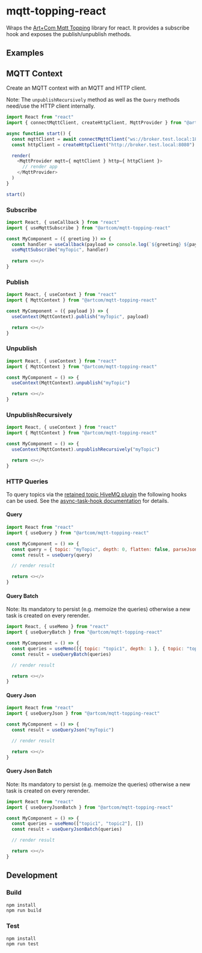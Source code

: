 # mqtt-topping-react

Wraps the [Art+Com Mqtt Topping](https://www.npmjs.com/package/@artcom/mqtt-topping) library for react. It provides a subscribe hook and exposes the publish/unpublish methods.

## Examples

## MQTT Context

Create an MQTT context with an MQTT and HTTP client.

Note: The `unpublishRecursively` method as well as the `Query` methods need/use the HTTP client internally.

```javascript
import React from "react"
import { connectMqttClient, createHttpClient, MqttProvider } from "@artcom/mqtt-topping-react"

async function start() {
  const mqttClient = await connectMqttClient("ws://broker.test.local:1883", "testClientId")
  const httpClient = createHttpClient("http://broker.test.local:8080")

  render(
    <MqttProvider mqtt={ mqttClient } http={ httpClient }>
      // render app
    </MqttProvider>
  )
}

start()
```

### Subscribe

```javascript
import React, { useCallback } from "react"
import { useMqttSubscribe } from "@artcom/mqtt-topping-react"

const MyComponent = ({ greeting }) => {
  const handler = useCallback(payload => console.log(`${greeting} ${payload}`), [greeting])
  useMqttSubscribe("myTopic", handler)
  
  return <></>
}
```

### Publish

```javascript
import React, { useContext } from "react"
import { MqttContext } from "@artcom/mqtt-topping-react"

const MyComponent = ({ payload }) => {
  useContext(MqttContext).publish("myTopic", payload)

  return <></>
}
```

### Unpublish

```javascript
import React, { useContext } from "react"
import { MqttContext } from "@artcom/mqtt-topping-react"

const MyComponent = () => {
  useContext(MqttContext).unpublish("myTopic")

  return <></>
}
```

### UnpublishRecursively

```javascript
import React, { useContext } from "react"
import { MqttContext } from "@artcom/mqtt-topping-react"

const MyComponent = () => {
  useContext(MqttContext).unpublishRecursively("myTopic")

  return <></>
}
```

### HTTP Queries

To query topics via the [retained topic HiveMQ plugin](https://github.com/artcom/hivemq-retained-message-query-plugin) the following hooks can be used. See the [async-task-hook documentation](https://github.com/artcom/async-task-hook) for details.

#### Query

```javascript
import React from "react"
import { useQuery } from "@artcom/mqtt-topping-react"

const MyComponent = () => {
  const query = { topic: "myTopic", depth: 0, flatten: false, parseJson: true }
  const result = useQuery(query)

  // render result

  return <></>
}
```

#### Query Batch

Note: Its mandatory to persist (e.g. memoize the queries) otherwise a new task is created on every rerender.

```javascript
import React, { useMemo } from "react"
import { useQueryBatch } from "@artcom/mqtt-topping-react"

const MyComponent = () => {
  const queries = useMemo([{ topic: "topic1", depth: 1 }, { topic: "topic2", depth: 0 }], [])
  const result = useQueryBatch(queries)

  // render result

  return <></>
}
```

#### Query Json

```javascript
import React from "react"
import { useQueryJson } from "@artcom/mqtt-topping-react"

const MyComponent = () => {
  const result = useQueryJson("myTopic")

  // render result

  return <></>
}
```

#### Query Json Batch

Note: Its mandatory to persist (e.g. memoize the queries) otherwise a new task is created on every rerender.

```javascript
import React from "react"
import { useQueryJsonBatch } from "@artcom/mqtt-topping-react"

const MyComponent = () => {
  const queries = useMemo(["topic1", "topic2"], [])
  const result = useQueryJsonBatch(queries)

  // render result

  return <></>
}
```

## Development

### Build

```bash
npm install
npm run build
```

### Test

```bash
npm install
npm run test
```
